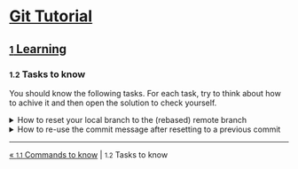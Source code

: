 # [Git Tutorial](../README.md)

## [<small>1</small> Learning](README.md)

### <small>1.2</small> Tasks to know

You should know the following tasks.
For each task, try to think about how to achive it and then open the solution to check yourself.

<details><summary>How to reset your local branch to the (rebased) remote branch</summary><p>

- Have a clean working directory.
- Use `git reset --hard origin/BRANCH`

</p></details>

<details><summary>How to re-use the commit message after resetting to a previous commit</summary><p>

- Reset to previous commit: `git reset [--hard] HEAD~`
- Work with non-dangerous commands in Git, including commits.
- Re-use the message with: `git commit -c ORIG_HEAD`

</p></details>

---
[« <small>1.1</small> Commands to know](1-commands.md) | <small>1.2</small> Tasks to know
